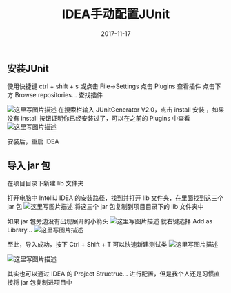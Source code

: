 ﻿---
layout: post
title: 'IDEA手动配置JUnit'
date: 2017-11-17
categories: debug
tags: debug IDEA
---
## 安装JUnit
使用快捷键 ctrl + shift + s 或点击 File->Settings
点击 Plugins 查看插件
点击下方 Browse repositories... 查找插件

![这里写图片描述](http://img.blog.csdn.net/20171117185425564?watermark/2/text/aHR0cDovL2Jsb2cuY3Nkbi5uZXQvYmFpZHVfMzIwNDUyMDE=/font/5a6L5L2T/fontsize/400/fill/I0JBQkFCMA==/dissolve/70/gravity/SouthEast)
在搜索栏输入 JUnitGenerator V2.0，点击 install 安装 ，如果没有 install 按钮证明你已经安装过了，可以在之前的 Plugins 中查看
![这里写图片描述](http://img.blog.csdn.net/20171117183843274?watermark/2/text/aHR0cDovL2Jsb2cuY3Nkbi5uZXQvYmFpZHVfMzIwNDUyMDE=/font/5a6L5L2T/fontsize/400/fill/I0JBQkFCMA==/dissolve/70/gravity/SouthEast)

安装后，重启 IDEA

## 导入 jar 包
在项目目录下新建 lib 文件夹

打开电脑中 IntelliJ IDEA 的安装路径，找到并打开 lib 文件夹，在里面找到这三个 jar 包
![这里写图片描述](http://img.blog.csdn.net/20171117184409223?watermark/2/text/aHR0cDovL2Jsb2cuY3Nkbi5uZXQvYmFpZHVfMzIwNDUyMDE=/font/5a6L5L2T/fontsize/400/fill/I0JBQkFCMA==/dissolve/70/gravity/SouthEast)
将这三个 jar 包复制到项目目录下的 lib 文件夹中

如果 jar 包旁边没有出现展开的小箭头
![这里写图片描述](http://img.blog.csdn.net/20171117185231163?watermark/2/text/aHR0cDovL2Jsb2cuY3Nkbi5uZXQvYmFpZHVfMzIwNDUyMDE=/font/5a6L5L2T/fontsize/400/fill/I0JBQkFCMA==/dissolve/70/gravity/SouthEast)
就右键选择 Add as Library...
![这里写图片描述](http://img.blog.csdn.net/20171117185322875?watermark/2/text/aHR0cDovL2Jsb2cuY3Nkbi5uZXQvYmFpZHVfMzIwNDUyMDE=/font/5a6L5L2T/fontsize/400/fill/I0JBQkFCMA==/dissolve/70/gravity/SouthEast)

至此，导入成功，按下 Ctrl + Shift + T 可以快速新建测试类
![这里写图片描述](http://img.blog.csdn.net/20171117190046437?watermark/2/text/aHR0cDovL2Jsb2cuY3Nkbi5uZXQvYmFpZHVfMzIwNDUyMDE=/font/5a6L5L2T/fontsize/400/fill/I0JBQkFCMA==/dissolve/70/gravity/SouthEast)

![这里写图片描述](http://img.blog.csdn.net/20171117190137359?watermark/2/text/aHR0cDovL2Jsb2cuY3Nkbi5uZXQvYmFpZHVfMzIwNDUyMDE=/font/5a6L5L2T/fontsize/400/fill/I0JBQkFCMA==/dissolve/70/gravity/SouthEast)

其实也可以通过 IDEA 的 Project Structrue... 进行配置，但是我个人还是习惯直接将 jar 包复制进项目中